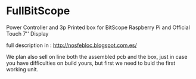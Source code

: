# FullBitScope
Power Controller and 3p Printed box for BitScope Raspberry Pi and Official Touch 7'' Display

full description in : http://nosfebloc.blogspot.com.es/

We plan also sell on line both the assembled pcb and the box, just in case you have difficulties on build yours, but first we need to buid the first working unit.

